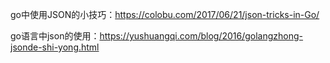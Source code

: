 go中使用JSON的小技巧：https://colobu.com/2017/06/21/json-tricks-in-Go/

go语言中json的使用：https://yushuangqi.com/blog/2016/golangzhong-jsonde-shi-yong.html

